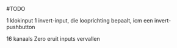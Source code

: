 #TODO

1 klokinput
1 invert-input, die looprichting bepaalt, icm een invert-pushbutton

16 kanaals
Zero eruit
inputs vervallen


